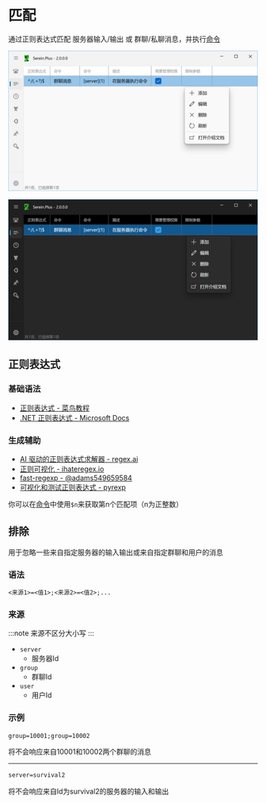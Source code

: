 # 匹配

通过正则表达式匹配 服务器输入/输出 或 群聊/私聊消息，并执行[命令](./command)

![匹配](./match.png#light)

![匹配](./match_dark.png#dark)

## 正则表达式

### 基础语法

- [正则表达式 - 菜鸟教程](https://www.runoob.com/regexp/regexp-tutorial.html)  
- [.NET 正则表达式 - Microsoft Docs](https://learn.microsoft.com/zh-cn/dotnet/standard/base-types/regular-expressions)

### 生成辅助

- [AI 驱动的正则表达式求解器 - regex.ai](https://regex.ai/)  
- [正则可视化 - ihateregex.io](https://ihateregex.io/playground)  
- [fast-regexp - @adams549659584](https://adams549659584.github.io/fast-regexp/)  
- [可视化和测试正则表达式 - pyrexp](https://pythonium.net/regex)  

你可以在[命令](./command)中使用`$n`来获取第n个匹配项（n为正整数）

## 排除

用于忽略一些来自指定服务器的输入输出或来自指定群聊和用户的消息

### 语法

```txt
<来源1>=<值1>;<来源2>=<值2>;...
```

### 来源

:::note
来源不区分大小写
:::

- `server`
  - 服务器Id
- `group`
  - 群聊Id
- `user`
  - 用户Id

### 示例

```txt
group=10001;group=10002
```

将不会响应来自10001和10002两个群聊的消息

---

```txt
server=survival2
```

将不会响应来自Id为survival2的服务器的输入和输出
